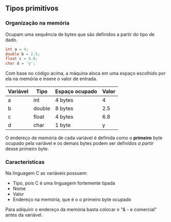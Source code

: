 ## Tipos primitivos

### Organização na memória

Ocupam uma sequência de bytes que são definidos a partir do tipo de dado.
 
~~~c
int a = 4;
double b = 2.5;
float c = 6.8;
char d = 'y';
~~~
 
Com base no código acima, a máquina aloca em uma espaço escolhido por ela na memória e insere o valor de entrada.
 
Variável | Tipo   | Espaço ocupado | Valor
-------- | ------ | -------------- | ------
a        | int    | 4 bytes        | 4
b        | double | 8 bytes        | 2.5
c        | float  | 4 bytes        | 6.8
d        | char   | 1 byte         | y
 
O endereço de memória de cada variável é definida como o **primeiro** byte ocupado pela variável e os demais bytes podem ser definidos *a partir* desse primeiro byte.

### Características

Na linguagem C as variáveis possuem:
- Tipo, pois C é uma linguagem fortemente tipada
- Nome
- Valor
- Endereço na memória, que é o o primeiro byte ocupado

Para adiquirir o endereço da memória  basta colocar o "& - e comercial" antes da variável.